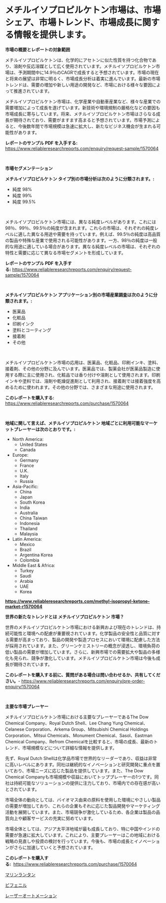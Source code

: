 <p><h1>メチルイソプロピルケトン市場は、市場シェア、市場トレンド、市場成長に関する情報を提供します。</h1></p><p><strong>市場の概要とレポートの対象範囲</strong></p>
<p><p>メチルイソプロピルケトンは、化学的にアセトンに似た性質を持つ化合物であり、溶剤や反応溶媒として広く使用されています。メチルイソプロピルケトン市場は、予測期間中に14.9％のCAGRで成長すると予想されています。市場の現在と将来の展望は非常に明るく、市場成長分析は着実に進んでいます。最新の市場トレンドは、需要の増加や新しい用途の開発など、市場における様々な要因によって推進されています。</p><p>メチルイソプロピルケトン市場は、化学産業や自動車産業など、様々な産業での需要増加によって成長を遂げています。新技術や環境規制の厳格化などの要因も市場成長に寄与しています。将来、メチルイソプロピルケトン市場はさらなる成長が期待されており、需要がますます高まると予想されています。市場予測によると、今後数年間で市場規模は急速に拡大し、新たなビジネス機会が生まれる可能性があります。</p></p>
<p><strong>レポートのサンプル PDF を入手する:</strong> <a href="https://www.reliableresearchreports.com/enquiry/request-sample/1570064">https://www.reliableresearchreports.com/enquiry/request-sample/1570064</a></p>
<p>&nbsp;</p>
<p><strong>市場セグメンテーション</strong></p>
<p><strong>メチルイソプロピルケトン タイプ別の市場分析は次のように分類されます。:</strong></p>
<p><ul><li>純度 98%</li><li>純度 99%</li><li>純度 99.5%</li></ul></p>
<p>&nbsp;</p>
<p><p>メチルイソプロピルケトン市場には、異なる純度レベルがあります。これには98％、99％、99.5％の純度が含まれます。これらの市場は、それぞれの純度レベルに適した異なる用途や需要を持っています。例えば、99.5％の純度は高品質の製品や特殊な産業で使用される可能性があります。一方、98％の純度は一般的な用途に適している場合があります。異なる純度レベルの市場は、それぞれの特性と需要に応じて異なる市場セグメントを形成しています。</p></p>
<p><strong>レポートのサンプル PDF を入手する:</strong>&nbsp;<a href="https://www.reliableresearchreports.com/enquiry/request-sample/1570064">https://www.reliableresearchreports.com/enquiry/request-sample/1570064</a></p>
<p>&nbsp;</p>
<p><strong> メチルイソプロピルケトン アプリケーション別の市場産業調査は次のように分類されます。:</strong></p>
<p><ul><li>医薬品</li><li>化粧品</li><li>印刷インク</li><li>塗料とコーティング</li><li>接着剤</li><li>その他</li></ul></p>
<p>&nbsp;</p>
<p><p>メチルイソプロピルケトン市場の応用は、医薬品、化粧品、印刷インキ、塗料、接着剤、その他の分野に及んでいます。医薬品では、製薬会社が医薬品製造に使用する際に主に使用され、化粧品では香り付けや溶剤として使用されます。印刷インキや塗料では、溶剤や乾燥促進剤として利用され、接着剤では接着強度を高めるために使われます。その他の分野では、さまざまな用途に使用されます。</p></p>
<p><strong>このレポートを購入する:</strong>&nbsp; <a href="https://www.reliableresearchreports.com/purchase/1570064">https://www.reliableresearchreports.com/purchase/1570064</a></p>
<p>&nbsp;</p>
<p><strong>地域に関して言えば、メチルイソプロピルケトン 地域ごとに利用可能なマーケットプレーヤーは次のとおりです。:</strong></p>
<p><ul>
    <li>
        North America:
        <ul>
            <li>United States</li>
            <li>Canada</li>
        </ul>
    </li>
    <li>
        Europe:
        <ul>
            <li>Germany</li>
            <li>France</li>
            <li>U.K.</li>
            <li>Italy</li>
            <li>Russia</li>
        </ul>
    </li>
    <li>
        Asia-Pacific:
        <ul>
            <li>China</li>
            <li>Japan</li>
            <li>South Korea</li>
            <li>India</li>
            <li>Australia</li>
            <li>China Taiwan</li>
            <li>Indonesia</li>
            <li>Thailand</li>
            <li>Malaysia</li>
        </ul>
    </li>
    <li>
        Latin America:
        <ul>
            <li>Mexico</li>
            <li>Brazil</li>
            <li>Argentina Korea</li>
            <li>Colombia</li>
        </ul>
    </li>
    <li>
        Middle East & Africa:
        <ul>
            <li>Turkey</li>
            <li>Saudi</li>
            <li>Arabia</li>
            <li>UAE</li>
            <li>Korea</li>
        </ul>
    </li>
    </ul></p>
<p><strong><a href="https://www.reliableresearchreports.com/methyl-isopropyl-ketone-market-r1570064">https://www.reliableresearchreports.com/methyl-isopropyl-ketone-market-r1570064</a></strong>&nbsp;</p>
<p><strong>世界の新たなトレンドとは メチルイソプロピルケトン 市場？</strong></p>
<p><p>世界のメチルイソプロピルケトン市場における新興および現在のトレンドは、持続可能性と環境への配慮が重要視されています。化学製品の安全性と品質に対する需要が高まっており、製品の開発や製造プロセスにおいて環境に配慮した方法が採用されています。また、グリーンケミストリーの概念が浸透し、環境負荷の低い製品の需要が増加しています。さらに、新興市場での需要拡大や製品の多様化も見られ、競争が激化しています。メチルイソプロピルケトン市場は今後も成長が期待されています。</p></p>
<p><strong>このレポートを購入する前に、質問がある場合は問い合わせるか、共有してください。</strong>- <a href="https://www.reliableresearchreports.com/enquiry/pre-order-enquiry/1570064">https://www.reliableresearchreports.com/enquiry/pre-order-enquiry/1570064</a></p>
<p>&nbsp;</p>
<p><strong>主要な市場プレーヤー</strong></p>
<p><p>メチルイソプロピルケトン市場における主要なプレーヤーであるThe Dow Chemical Company、Royal Dutch Shell、Lee Chang Yung Chemical、Celanese Corporation、Arkema Group、Mitsubishi Chemical Holdings Corporation、Mitsui Chemicals、Monument Chemical、Sasol、Eastman Chemical Company、Refrom Chemicalを比較すると、市場の成長、最新のトレンド、市場規模などについて詳細な情報を提供します。</p><p>先ず、Royal Dutch Shellは化学品市場で世界的なリーダーであり、収益は非常に高いレベルにあります。同社は継続的なイノベーションと研究開発に重点を置いており、市場ニーズに応じた製品を提供しています。また、The Dow Chemical Companyも市場規模や収益においてトッププレーヤーの1つです。同社は持続可能なソリューションの提供に注力しており、市場内での存在感が高いとされています。</p><p>市場全体の動向としては、バイオマス由来の原料を使用した環境にやさしい製品の需要が増加しており、これらの企業もそれに応じた製品開発やマーケティング活動を展開しています。また、市場競争が激化しているため、各企業は製品の品質向上や顧客サービスの充実に努めています。</p><p>市場全体としては、アジア太平洋地域が最も成長しており、特に中国やインドの需要が急速に拡大しています。これにより、主要プレーヤーはこの地域における戦略の見直しや投資の検討を行っています。今後も、市場の成長とイノベーションがさらに加速していくと予想されています。</p></p>
<p><strong>このレポートを購入する:</strong>&nbsp;&nbsp;<a href="https://www.reliableresearchreports.com/purchase/1570064">https://www.reliableresearchreports.com/purchase/1570064</a></p>
<p><p><a href="https://medium.com/@madelynhowe2023/%E6%B5%B7%E4%B8%8A%E7%81%AF%E5%B8%82%E5%A0%B4-2031%E5%B9%B4%E3%81%BE%E3%81%A7%E3%81%AE%E6%88%90%E5%8A%9F%E3%82%92%E5%8F%8E%E3%82%81%E3%82%8B%E3%83%93%E3%82%B8%E3%83%8D%E3%82%B9%E6%88%A6%E7%95%A5%E3%81%AE%E9%8D%B5-a7a472fe7db0">マリンランタン</a></p><p><a href="https://medium.com/@lawrencewatkins654/%E3%83%93%E3%83%95%E3%82%A7%E3%83%8B%E3%83%AB%E5%B8%82%E5%A0%B4%E5%88%86%E6%9E%90-%E3%81%9D%E3%81%AEcagr-%E5%B8%82%E5%A0%B4%E3%82%BB%E3%82%B0%E3%83%A1%E3%83%B3%E3%83%86%E3%83%BC%E3%82%B7%E3%83%A7%E3%83%B3-%E3%81%8A%E3%82%88%E3%81%B3%E3%82%B0%E3%83%AD%E3%83%BC%E3%83%90%E3%83%AB%E7%94%A3%E6%A5%AD%E3%81%AE%E6%A6%82%E8%A6%81-b13519b43cbf">ビフェニル</a></p><p><a href="https://medium.com/@samirmayert28/%E3%83%AC%E3%83%BC%E3%82%B6%E3%83%BC%E3%82%AA%E3%83%BC%E3%83%88%E3%83%A1%E3%83%BC%E3%82%B7%E3%83%A7%E3%83%B3%E5%B8%82%E5%A0%B4-%E7%AB%B6%E4%BA%89%E5%88%86%E6%9E%90-%E5%B8%82%E5%A0%B4%E5%8B%95%E5%90%91-2031%E5%B9%B4%E3%81%BE%E3%81%A7%E3%81%AE%E4%BA%88%E6%B8%AC-1c990b16ab7e">レーザーオートメーション</a></p></p>